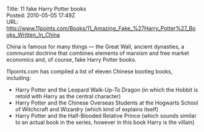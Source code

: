 Title: 11 fake Harry Potter books  
Posted: 2010-05-05 17:49Z  
URL: http://www.11points.com/Books/11_Amazing_Fake_%27Harry_Potter%27_Books_Written_In_China  

China is famous for many things &mdash; the Great Wall, ancient 
dynasties, a communist doctrine that combines 
elements of marxism and free market economics and, of 
course, fake Harry Potter books. 

11points.com has compiled a list of eleven Chinese bootleg 
books, including:

* Harry Potter and the Leopard Walk-Up-To Dragon (in which 
  the Hobbit is retold with Harry as the central character)
* Harry Potter and the Chinese Overseas Students at the 
  Hogwarts School of Witchcraft and Wizardry (which kind of
  explains itself)
* Harry Potter and the Half-Blooded Relative Prince (which 
  sounds similar to an actual book in the series, however 
  in this book Harry is the villain)
  
